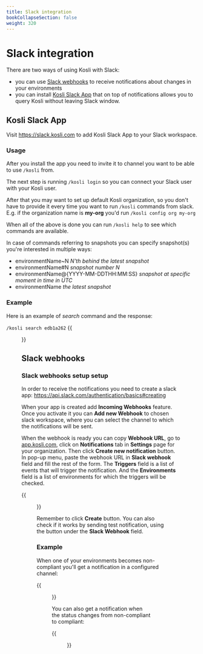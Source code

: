 ```yaml
---
title: Slack integration
bookCollapseSection: false
weight: 320
---
```

# Slack integration

There are two ways of using Kosli with Slack:
- you can use [Slack webhooks](#slack-webhooks) to receive notifications about changes in your environments
- you can install [Kosli Slack App](#kosli-slack-app) that on top of notifications allows you to query Kosli without leaving Slack window.

## Kosli Slack App

Visit https://slack.kosli.com to add Kosli Slack App to your Slack workspace.

### Usage

After you install the app you need to invite it to channel you want to be able to use `/kosli` from.  

The next step is running `/kosli login` so you can connect your Slack user with your Kosli user.  

After that you may want to set up default Kosli organization, so you don't have to provide it every time you want to run `/kosli` commands from slack.  
E.g. if the organization name is **my-org** you'd run `/kosli config org my-org`

When all of the above is done you can run `/kosli help` to see which commands are available.

In case of commands referring to snapshots you can specify snapshot(s) you're interested in multiple ways:
- environmentName~N *N'th behind the latest snapshot*
- environmentName#N *snapshot number N*
- environmentName@{YYYY-MM-DDTHH:MM:SS} *snapshot at specific moment in time in UTC*
- environmentName *the latest snapshot*

### Example

Here is an example of *search* command and the response:  

`/kosli search edb1a262`
{{<figure src="/images/slack-kosli-search.png" alt="Kosli search slack message" width="700">}}

## Slack webhooks

### Slack webhooks setup setup

In order to receive the notifications you need to create a slack app: https://api.slack.com/authentication/basics#creating

When your app is created add **Incoming Webhooks** feature. Once you activate it you can **Add new Webhook** to chosen slack workspace, where you can select the channel to which the notifications will be sent. 

When the webhook is ready you can copy **Webhook URL**, go to [app.kosli.com](https://app.kosli.com), click on **Notifications** tab in **Settings** page for your organization. Then click **Create new notification** button.  
In pop-up menu, paste the webhook URL in **Slack webhook** field and fill the rest of the form.
The **Triggers** field is a list of events that will trigger the notification. And the **Environments** field is a list of environments for which the triggers will be checked.

{{<figure src="/images/slack.png" alt="Slack webhook setting" width="900">}}

Remember to click **Create** button. You can also check if it works by sending test notification, using the button under the **Slack Webhook** field.

### Example 

When one of your environments becomes non-compliant you'll get a notification in a configured channel:

{{<figure src="/images/slack-noncompliant-env.png" alt="Slack non-compliant notification" width="700">}}

You can also get a notification when the status changes from non-compliant to compliant:

{{<figure src="/images/slack-compliant-env.png" alt="Slack compliant notification" width="700">}}


